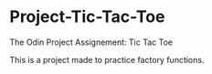 # Project-Tic-Tac-Toe
 The Odin Project Assignement: Tic Tac Toe

This is a project made to practice factory functions.